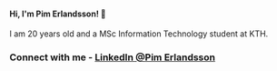 #### Hi, I'm Pim Erlandsson! 👋
I am 20 years old and a MSc Information Technology student at KTH.
###  Connect with me - [LinkedIn @Pim Erlandsson](https://se.linkedin.com/in/pim-e-4114381a4)

<!---
pimerlandsson/pimerlandsson is a ✨ special ✨ repository because its `README.md` (this file) appears on your GitHub profile.
You can click the Preview link to take a look at your changes.
--->
